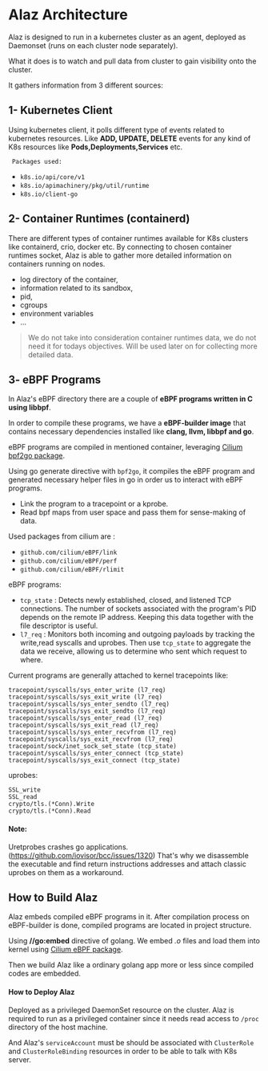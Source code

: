 # Alaz Architecture
Alaz is designed to run in a kubernetes cluster as an agent, deployed as Daemonset (runs on each cluster node separately).

What it does is to watch and pull data from cluster to gain visibility onto the cluster.

It gathers information from 3 different sources:
 
## 1- Kubernetes Client
Using kubernetes client, it polls different type of events related to kubernetes resources. Like **ADD, UPDATE, DELETE** events for any kind of K8s resources like **Pods,Deployments,Services** etc.

	 Packages used: 
- 	 `k8s.io/api/core/v1`
- 	 `k8s.io/apimachinery/pkg/util/runtime`
- 	 `k8s.io/client-go`

## 2- Container Runtimes (containerd)
There are different types of container runtimes available for K8s clusters like containerd, crio, docker etc.
By connecting to chosen container runtimes socket, Alaz is able to gather more detailed information on containers running on nodes.
- log directory of the container,
- information related to its sandbox,
- pid,
- cgroups
- environment variables
- ...

> We do not take into consideration container runtimes data, we do not need it for todays objectives. Will be used later on for collecting more detailed data.

## 3- eBPF Programs

In Alaz's eBPF directory there are a couple of **eBPF programs written in C using libbpf**.

In order to compile these programs, we have a **eBPF-builder image** that contains necessary dependencies installed like **clang, llvm, libbpf and go**.

eBPF programs are compiled in mentioned container, leveraging [Cilium bpf2go package](https://github.com/cilium/ebpf/tree/main/cmd/bpf2go).

Using go generate directive with `bpf2go`, it compiles the eBPF program and generated necessary helper files in go in order us to interact with eBPF programs. 

- Link the program to a tracepoint or a kprobe. 
- Read bpf maps from user space and pass them for sense-making of data.

Used packages from cilium are :
 - `github.com/cilium/eBPF/link`
 - `github.com/cilium/eBPF/perf`
 - `github.com/cilium/eBPF/rlimit`

 eBPF programs: 
 - `tcp_state` : Detects newly established, closed, and listened TCP connections. The number of sockets associated with the program's PID depends on the remote IP address. Keeping this data together with the file descriptor is useful.
 - `l7_req` : Monitors both incoming and outgoing payloads by tracking the write,read syscalls and uprobes. Then use `tcp_state` to aggregate the data we receive, allowing us to determine who sent which request to where.
 
Current  programs are generally attached to kernel tracepoints like:

```
tracepoint/syscalls/sys_enter_write (l7_req)
tracepoint/syscalls/sys_exit_write (l7_req)
tracepoint/syscalls/sys_enter_sendto (l7_req)
tracepoint/syscalls/sys_exit_sendto (l7_req)
tracepoint/syscalls/sys_enter_read (l7_req)
tracepoint/syscalls/sys_exit_read (l7_req)
tracepoint/syscalls/sys_enter_recvfrom (l7_req)
tracepoint/syscalls/sys_exit_recvfrom (l7_req)
tracepoint/sock/inet_sock_set_state (tcp_state)
tracepoint/syscalls/sys_enter_connect (tcp_state)
tracepoint/syscalls/sys_exit_connect (tcp_state)
```

uprobes:
```
SSL_write
SSL_read
crypto/tls.(*Conn).Write
crypto/tls.(*Conn).Read
```

#### Note: 
Uretprobes crashes go applications. (https://github.com/iovisor/bcc/issues/1320)
That's why we disassemble the executable and find return instructions addresses and attach classic uprobes on them as a workaround.

## How to Build Alaz
Alaz embeds compiled eBPF programs in it. After compilation process on eBPF-builder is done, compiled programs are located in project structure.

Using **//go:embed** directive of golang. We embed *.o* files and load them into kernel using [Cilium eBPF package](https://github.com/cilium/eBPF).

Then we build Alaz like a ordinary golang app more or less since compiled codes are embedded.

#### How to Deploy Alaz
Deployed as a privileged DaemonSet resource on the cluster. Alaz is required to run as a privileged container since it needs read access to `/proc` directory of the host machine.

And Alaz's `serviceAccount` must be should be associated with `ClusterRole` and `ClusterRoleBinding` resources in order to be able to talk with K8s server.
